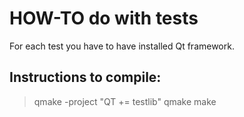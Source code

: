 # HOW-TO do with tests

For each test you have to have installed Qt framework.

## Instructions to compile: 
> qmake -project "QT += testlib"
> qmake
> make

